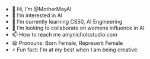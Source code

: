 - 👋 Hi, I’m @MotherMayAI
- 👀 I’m interested in AI
- 🌱 I’m currently learning CS50, AI Engineering
- 💞️ I’m looking to collaborate on womens influence in AI
- 📫 How to reach me amynicholsstudio.com
- 😄 Pronouns: Born Female, Represent Female
- ⚡ Fun fact: I'm at my best when I am being creative.

<!---
MotherMayAI/MotherMayAI is a ✨ special ✨ repository because its `README.md` (this file) appears on your GitHub profile.
You can click the Preview link to take a look at your changes.
--->
